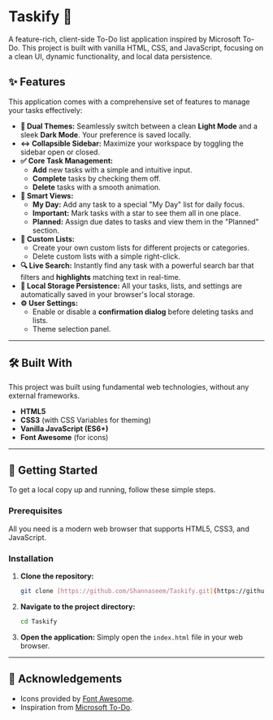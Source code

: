 # Taskify 📝

A feature-rich, client-side To-Do list application inspired by Microsoft To-Do. This project is built with vanilla HTML, CSS, and JavaScript, focusing on a clean UI, dynamic functionality, and local data persistence.

## ✨ Features

This application comes with a comprehensive set of features to manage your tasks effectively:

- **🎨 Dual Themes:** Seamlessly switch between a clean **Light Mode** and a sleek **Dark Mode**. Your preference is saved locally.
- **↔️ Collapsible Sidebar:** Maximize your workspace by toggling the sidebar open or closed.
- **✅ Core Task Management:**
  - **Add** new tasks with a simple and intuitive input.
  - **Complete** tasks by checking them off.
  - **Delete** tasks with a smooth animation.
- **🧠 Smart Views:**
  - **My Day:** Add any task to a special "My Day" list for daily focus.
  - **Important:** Mark tasks with a star to see them all in one place.
  - **Planned:** Assign due dates to tasks and view them in the "Planned" section.
- **📂 Custom Lists:**
  - Create your own custom lists for different projects or categories.
  - Delete custom lists with a simple right-click.
- **🔍 Live Search:** Instantly find any task with a powerful search bar that filters and **highlights** matching text in real-time.
- **💾 Local Storage Persistence:** All your tasks, lists, and settings are automatically saved in your browser's local storage.
- **⚙️ User Settings:**
  - Enable or disable a **confirmation dialog** before deleting tasks and lists.
  - Theme selection panel.

---

## 🛠️ Built With

This project was built using fundamental web technologies, without any external frameworks.

- **HTML5**
- **CSS3** (with CSS Variables for theming)
- **Vanilla JavaScript (ES6+)**
- **Font Awesome** (for icons)

---

## 🚀 Getting Started

To get a local copy up and running, follow these simple steps.

### Prerequisites

All you need is a modern web browser that supports HTML5, CSS3, and JavaScript.

### Installation

1.  **Clone the repository:**
    ```sh
    git clone [https://github.com/Shannaseem/Taskify.git](https://github.com/Shannaseem/Taskify.git)
    ```
2.  **Navigate to the project directory:**
    ```sh
    cd Taskify
    ```
3.  **Open the application:**
    Simply open the `index.html` file in your web browser.

---

## 🙏 Acknowledgements

- Icons provided by [Font Awesome](https://fontawesome.com/).
- Inspiration from [Microsoft To-Do](https://to-do.microsoft.com/).
